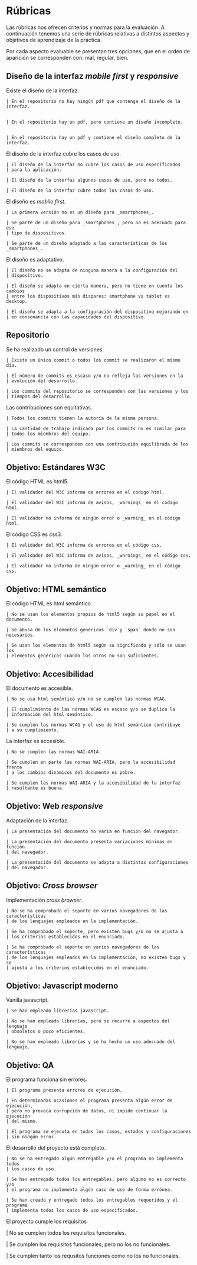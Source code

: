 # Rúbricas

Las rúbricas nos ofrecen criterios y normas para la evaluación. A
continuación tenemos una serie de rúbricas relativas a distintos
aspectos y objetivos de aprendizaje de la práctica.

Por cada aspecto evaluable se presentan tres opciones, que en el orden
de aparición se corresponden con: mal, regular, bien.


## Diseño de la interfaz _mobile first_ y _responsive_

Existe el diseño de la interfaz.

    | En el repositorio no hay ningún pdf que contenga el diseño de la interfaz.


    | En el repositorio hay un pdf, pero contiene un diseño incompleto.


    | En el repositorio hay un pdf y contiene el diseño completo de la interfaz.


El diseño de la interfaz cubre los casos de uso.

    | El diseño de la interfaz no cubre los casos de uso especificados
    | para la aplicación.

    | El diseño de la interfaz algunos casos de uso, pero no todos.

    | El diseño de la interfaz cubre todos los casos de uso.


El diseño es _mobile first_.

    | La primera versión no es un diseño para _smartphones_.

    | Se parte de un diseño para _smartphones_, pero no es adecuado para ese
    | tipo de dispositivos.

    | Se parte de un diseño adaptado a las características de los _smartphones_.


El diseño es adaptativo.

    | El diseño no se adapta de ninguna manera a la configuración del
    | dispositivo.

    | El diseño se adapta en cierta manera, pero no tiene en cuenta los cambios
    | entre los dispositivos más dispares: smartphone vs tablet vs desktop.

    | El diseño se adapta a la configuración del dispositivo mejorando en
    | en consonancia con las capacidades del dispositivo.


## Repositorio

Se ha realizado un control de versiones.

    | Existe un único commit o todos los commit se realizaron el mismo día.
    
    | El número de commits es escaso y/o no refleja las versiones en la
    | evolución del desarrollo.
    
    | Los commits del repositorio se corresponden con las versiones y los
    | tiempos del desarrollo.
    
    
Las contribuciones son equitativas.
    
    | Todos los commits tienen la autoría de la misma persona.
    
    | La cantidad de trabajo indicada por los commits no es similar para 
    | todos los miembros del equipo.
    
    | Los commits se corresponden con una contribución equilibrada de los
    | miembros del equipo.
    

## Objetivo: Estándares W3C

El código HTML es html5.

    | El validador del W3C informa de errores en el código html.
    
    | El validador del W3C informa de avisos, _warnings_ en el código html.
    
    | El validador no informa de ningún error o _warning_ en el código html.


El código CSS es css3.

    | El validador del W3C informa de errores en el código css.
    
    | El validador del W3C informa de avisos, _warnings_ en el código css.
    
    | El validador no informa de ningún error o _warning_ en el código css.


## Objetivo: HTML semántico

El código HTML es html semántico.

    | No se usan los elementos propios de html5 según su papel en el documento.
	
	| Se abusa de los elementos genéricos `div`y `span` donde no son necesarios.
	
	| Se usan los elementos de html5 según su significado y sólo se usan los
	| elementos genéricos cuando los otros no son suficientes.
	
    
## Objetivo: Accesibilidad

El documento es accesible.

    | No se usa html semántico y/o no se cumplen las normas WCAG.
	
	| El cumplimiento de las normas WCAG es escaso y/o se duplica la
	| información del html semántico.
	
	| Se cumplen las normas WCAG y el uso de html semántico contribuye
	| a su cumplimiento.
	

La interfaz es accesible.

    | No se cumplen las normas WAI-ARIA.
	
	| Se cumplen en parte las normas WAI-ARIA, pero la accesibilidad frente
	| a los cambios dinámicos del documento es pobre.
	
	| Se cumplen las normas WAI-ARIA y la accesibilidad de la interfaz
	| resultante es buena.


## Objetivo: Web _responsive_

Adaptación de la interfaz.

    | La presentación del documento no varia en función del navegador.
	
	| La presentación del documento presenta variaciones mínimas en función
	| del navegador.
	
	| La presentación del documento se adapta a distintas configuraciones
	| del navegador.
	
	
	
## Objetivo: _Cross browser_

Implementación _cross browser_.

    | No se ha comprobado el soporte en varios navegadores de las características
	| de los lenguajes empleados en la implementación.
	
	| Se ha comprobado el soporte, pero existen bugs y/o no se ajusta a
	| los criterios establecidos en el enunciado.
	
	| Se ha comprobado el soporte en varios navegadores de las características
	| de los lenguajes empleados en la implementación, no existen bugs y se
	| ajusta a los criterios establecidos en el enunciado.
	


## Objetivo: Javascript moderno

Vanilla javascript.

    | Se han empleado librerías javascript.
	
	| No se han empleado librerías, pero se recurre a aspectos del lenguaje 
	| obsoletos o poco eficientes.
	
	| No se han empleado librerías y se ha hecho un uso adecuado del lenguaje.


## Objetivo: QA

El programa funciona sin errores.

    | El programa presenta errores de ejecución.
        
    | En determinadas ocasiones el programa presenta algún error de ejecución,
    | pero no provoca corrupción de datos, ni impide continuar la ejecución 
    | del mismo.
        
    | El programa se ejecuta en todos los casos, estados y configuraciones
    | sin ningún error.
        
        
        
El desarrollo del proyecto está completo.

    | No se ha entregado algún entregable y/o el programa no implementa todos
    | los casos de uso.

    | Se han entregado todos los entregables, pero alguno no es correcto y/o
    | el programa no implementa algún caso de uso de forma errónea.
        
    | Se han creado y entregado todos los entregables requeridos y el programa
    | implementa todos los casos de uso especificados.


El proyecto cumple los requisitos

   | No se cumplen todos los requisitos funcionales.

   | Se cumplen los requisitos funcionales, pero no los no funcionales.

   | Se cumplen tanto los requsitos funciones como no los no funcionales.
